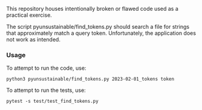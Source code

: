This repository houses intentionally broken or flawed code used as a practical exercise.

The script pyunsustainable/find_tokens.py should search a file for strings that approximately match a query token.
Unfortunately, the application does not work as intended.

### Usage

To attempt to run the code, use:

```
python3 pyunsustainable/find_tokens.py 2023-02-01_tokens token
```

To attempt to run the tests, use:

```
pytest -s test/test_find_tokens.py
```
